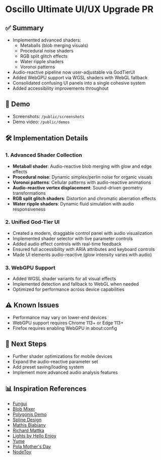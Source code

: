 # Oscillo Ultimate UI/UX Upgrade PR

## ✅ Summary

- Implemented advanced shaders:
  - Metaballs (blob merging visuals)
  - Procedural noise shaders
  - RGB split glitch effects
  - Water ripple shaders
  - Voronoi patterns
- Audio-reactive pipeline now user-adjustable via GodTierUI
- Added WebGPU support via WGSL shaders with WebGL fallback
- Consolidated confusing UI panels into a single cohesive system
- Added accessibility improvements throughout

## 🎥 Demo

- Screenshots: `/public/screenshots`
- Demo video: `/public/demos`

## 🛠️ Implementation Details

### 1. Advanced Shader Collection

- **Metaball shader**: Audio-reactive blob merging with glow and edge effects
- **Procedural noise**: Dynamic simplex/perlin noise for organic visuals
- **Voronoi patterns**: Cellular patterns with audio-reactive animations
- **Audio-reactive vertex displacement**: Sound-driven geometry transformations
- **RGB split glitch shaders**: Distortion and chromatic aberration effects
- **Water ripple shaders**: Dynamic fluid simulation with audio responsiveness

### 2. Unified God-Tier UI

- Created a modern, draggable control panel with audio visualization
- Implemented shader selector with live parameter controls
- Added audio effect controls with real-time feedback
- Ensured full accessibility with ARIA attributes and keyboard controls
- Made UI elements audio-reactive (glow intensity varies with audio)

### 3. WebGPU Support

- Added WGSL shader variants for all visual effects
- Implemented detection and fallback to WebGL when needed
- Optimized for performance across device capabilities

## ⚠️ Known Issues

- Performance may vary on lower-end devices
- WebGPU support requires Chrome 113+ or Edge 113+
- Firefox requires enabling WebGPU in about:config

## 🚀 Next Steps

- Further shader optimizations for mobile devices
- Expand the audio-reactive parameter set
- Add preset saving/loading system
- Implement more advanced audio analysis features

## 📊 Inspiration References

- [Fungui](https://fungui.resn.co.nz/)
- [Blob Mixer](https://blobmixer.14islands.com/)
- [Polygonjs Demo](https://polygonjs.com/demo)
- [Spline Design](https://spline.design/)
- [Mathis Biabiany](https://mathis-biabiany.fr/)
- [Richard Mattka](https://richardmattka.com/)
- [Lights by Hello Enjoy](https://helloenjoy.itch.io/lights)
- [Yume](https://unseen-music.com/yume/)
- [Pola Mother's Day](https://www.pola.co.jp/special/o/wecaremore/mothersday/)
- [NodeToy](https://nodetoy.co/)

